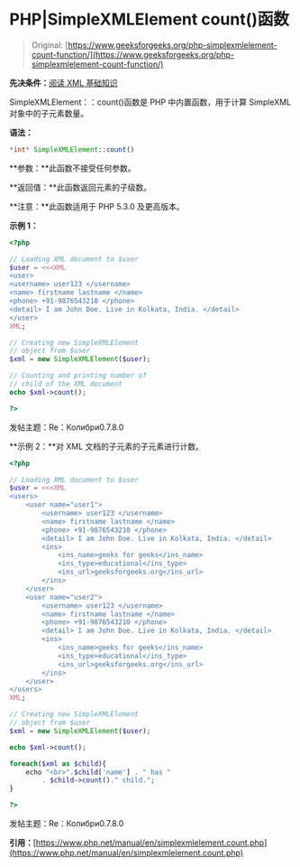 # PHP|SimpleXMLElement count()函数

> Original: [https://www.geeksforgeeks.org/php-simplexmlelement-count-function/](https://www.geeksforgeeks.org/php-simplexmlelement-count-function/)

**先决条件：**[阅读 XML 基础知识](https://www.geeksforgeeks.org/xml-basics/)

SimpleXMLElement：：count()函数是 PHP 中内置函数，用于计算 SimpleXML 对象中的子元素数量。

**语法：**

```php
*int* SimpleXMLElement::count()
```

**参数：**此函数不接受任何参数。

**返回值：**此函数返回元素的子级数。

**注意：**此函数适用于 PHP 5.3.0 及更高版本。

**示例 1：**

```php
<?php

// Loading XML document to $user
$user = <<<XML
<user>
<username> user123 </username>
<name> firstname lastname </name>
<phone> +91-9876543210 </phone>
<detail> I am John Doe. Live in Kolkata, India. </detail>
</user>
XML;

// Creating new SimpleXMLElement 
// object from $user
$xml = new SimpleXMLElement($user);

// Counting and printing number of
// child of the XML document
echo $xml->count();

?>
```

发帖主题：Re：Колибри0.7.8.0

**示例 2：**对 XML 文档的子元素的子元素进行计数。

```php
<?php

// Loading XML document to $user
$user = <<<XML
<users>
    <user name="user1">
        <username> user123 </username>
        <name> firstname lastname </name>
        <phone> +91-9876543210 </phone>
        <detail> I am John Doe. Live in Kolkata, India. </detail>
        <ins>
            <ins_name>geeks for geeks</ins_name>
            <ins_type>educational</ins_type>
            <ins_url>geeksforgeeks.org</ins_url>
        </ins>
    </user>
    <user name="user2">
        <username> user123 </username>
        <name> firstname lastname </name>
        <phone> +91-9876543210 </phone>
        <detail> I am John Doe. Live in Kolkata, India. </detail>
        <ins>
            <ins_name>geeks for geeks</ins_name>
            <ins_type>educational</ins_type>
            <ins_url>geeksforgeeks.org</ins_url>
        </ins>
    </user>    
</users>
XML;

// Creating new SimpleXMLElement
// object from $user
$xml = new SimpleXMLElement($user);

echo $xml->count();

foreach($xml as $child){
    echo "<br>".$child['name'] . " has " 
        . $child->count()." child.";
}

?>
```

发帖主题：Re：Колибри0.7.8.0

**引用：**[https://www.php.net/manual/en/simplexmlelement.count.php](https://www.php.net/manual/en/simplexmlelement.count.php)